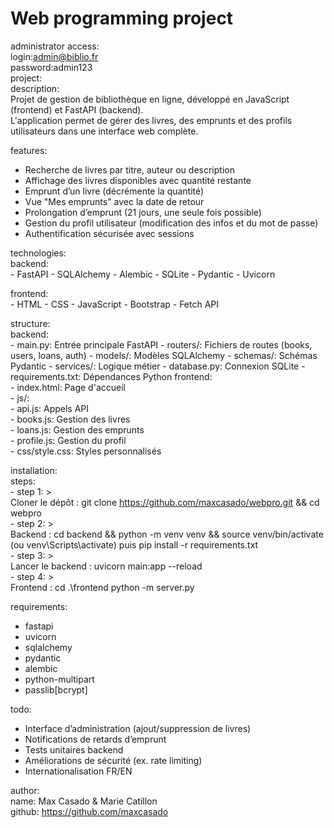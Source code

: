# Web programming project
administrator access:   
  login:admin@biblio.fr  
  password:admin123  
project:  
  description:  
    Projet de gestion de bibliothèque en ligne, développé en JavaScript (frontend) et FastAPI (backend).  
    L'application permet de gérer des livres, des emprunts et des profils utilisateurs dans une interface web complète.  

features:  
  - Recherche de livres par titre, auteur ou description
  - Affichage des livres disponibles avec quantité restante
  - Emprunt d’un livre (décrémente la quantité)
  - Vue "Mes emprunts" avec la date de retour
  - Prolongation d’emprunt (21 jours, une seule fois possible)
  - Gestion du profil utilisateur (modification des infos et du mot de passe)
  - Authentification sécurisée avec sessions

technologies:  
  backend:  
    - FastAPI
    - SQLAlchemy
    - Alembic
    - SQLite
    - Pydantic
    - Uvicorn
    
  frontend:  
    - HTML
    - CSS
    - JavaScript
    - Bootstrap
    - Fetch API

structure:  
  backend:  
    - main.py: Entrée principale FastAPI
    - routers/: Fichiers de routes (books, users, loans, auth)
    - models/: Modèles SQLAlchemy
    - schemas/: Schémas Pydantic
    - services/: Logique métier
    - database.py: Connexion SQLite
    - requirements.txt: Dépendances Python
  frontend:  
    - index.html: Page d'accueil  
    - js/:  
        - api.js: Appels API  
        - books.js: Gestion des livres  
        - loans.js: Gestion des emprunts  
        - profile.js: Gestion du profil  
    - css/style.css: Styles personnalisés  

installation:  
  steps:  
    - step 1: >  
        Cloner le dépôt :
        git clone https://github.com/maxcasado/webpro.git && cd webpro  
    - step 2: >  
        Backend :
        cd backend && python -m venv venv && source venv/bin/activate (ou venv\\Scripts\\activate)
        puis pip install -r requirements.txt  
    - step 3: >  
        Lancer le backend :
        uvicorn main:app --reload   
    - step 4: >  
        Frontend :
        cd .\frontend
        python -m server.py  

requirements:
  - fastapi
  - uvicorn
  - sqlalchemy
  - pydantic
  - alembic
  - python-multipart
  - passlib[bcrypt]

todo:
  - Interface d’administration (ajout/suppression de livres)
  - Notifications de retards d’emprunt
  - Tests unitaires backend
  - Améliorations de sécurité (ex. rate limiting)
  - Internationalisation FR/EN  

author:  
  name: Max Casado & Marie Catillon  
  github: https://github.com/maxcasado

